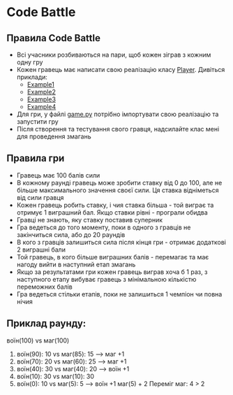 # Code Battle

## Правила Code Battle
- Всі учасники розбиваються на пари, щоб кожен зіграв з кожним одну гру
- Кожен гравець має написати свою реалізацію класу [Player](player.py). Дивіться приклади:
  - [Example1](example1.py)
  - [Example2](example2.py)
  - [Example3](example3.py)
  - [Example4](example4.py)
- Для гри, у файлі [game.py](game.py) потрібно імпортувати свою реалізацію та запустити гру
- Після створення та тестування свого гравця, надсилайте клас мені для проведення змагань

## Правила гри
- Гравець має 100 балів сили
- В кожному раунді гравець може зробити ставку від 0 до 100, але не більше максимального значення своєї сили. Ця ставка відніметься від сили гравця
- Кожен гравець робить ставку, і чия ставка більша - той виграє та отримує 1 виграшний бал. Якщо ставки рівні - програли обидва
- Гравці не знають, яку ставку поставив суперник
- Гра ведеться до того моменту, поки в одного з гравців не закінчиться сила, або до 20 раундів
- В кого з гравців залишиться сила після кінця гри - отримає додаткові 2 виграшні бали
- Той гравець, в кого більше виграшних балів - перемагає та має нагоду вийти в наступний етап змагань
- Якщо за результатами гри кожен гравець виграв хоча б 1 раз, з наступного етапу вибуває гравець з мінімальною кількістю переможних балів
- Гра ведеться стільки етапів, поки не залишиться 1 чемпіон чи повна нічия

## Приклад раунду:
воїн(100) vs маг(100)  
1. воїн(90): 10 vs маг(85): 15 --> маг +1
2. воїн(70): 20 vs маг(60): 25 --> маг +1
3. воїн(40): 30 vs маг(40): 20 --> воїн +1
4. воїн(10): 30 vs маг(10): 30
5. воїн(0): 10 vs маг(5): 5 --> воїн +1
маг(5) + 2
Переміг маг: 4 > 2